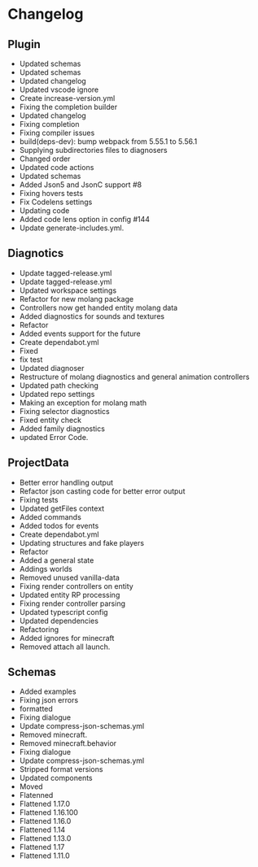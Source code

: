 # Changelog
## Plugin
- Updated schemas
- Updated schemas
- Updated changelog
- Updated vscode ignore
- Create increase-version.yml
- Fixing the completion builder
- Updated changelog
- Fixing completion
- Fixing compiler issues
- build(deps-dev): bump webpack from 5.55.1 to 5.56.1
- Supplying subdirectories files to diagnosers
- Changed order
- Updated code actions
- Updated schemas
- Added Json5 and JsonC support #8
- Fixing hovers tests
- Fix Codelens settings
- Updating code
- Added code lens option in config #144
- Update generate-includes.yml. 
## Diagnotics
- Update tagged-release.yml
- Update tagged-release.yml
- Updated workspace settings
- Refactor for new molang package
- Controllers now get handed entity molang data
- Added diagnostics for sounds and textures
- Refactor
- Added events support for the future
- Create dependabot.yml
- Fixed
- fix test
- Updated diagnoser
- Restructure of molang diagnostics and general animation controllers
- Updated path checking
- Updated repo settings
- Making an exception for molang math
- Fixing selector diagnostics
- Fixed entity check
- Added family diagnostics
- updated Error Code. 
## ProjectData
- Better error handling output
- Refactor json casting code for better error output
- Fixing tests
- Updated getFiles context
- Added commands
- Added todos for events
- Create dependabot.yml
- Updating structures and fake players
- Refactor
- Added a general state
- Addings worlds
- Removed unused vanilla-data
- Fixing render controllers on entity
- Updated entity RP processing
- Fixing render controller parsing
- Updated typescript config
- Updated dependencies
- Refactoring
- Added ignores for minecraft
- Removed attach all launch. 
## Schemas
- Added examples
- Fixing json errors
- formatted
- Fixing dialogue
- Update compress-json-schemas.yml
- Removed minecraft.
- Removed minecraft.behavior
- Fixing dialogue
- Update compress-json-schemas.yml
- Stripped format versions
- Updated components
- Moved
- Flatenned
- Flattened 1.17.0
- Flattened 1.16.100
- Flattened 1.16.0
- Flattened 1.14
- Flattened 1.13.0
- Flattened 1.17
- Flattened 1.11.0